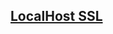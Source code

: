 ## [LocalHost SSL](https://medium.com/@nitinpatel_20236/how-to-create-an-https-server-on-localhost-using-express-366435d61f28)

